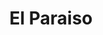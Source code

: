 ---
title: El Paraiso
nombre_comunidad: El Paraiso
municipio: |+
  Colosó

departamento: Sucre
descripcion: >-
  La vereda cuenta con dos sectores, Paraíso 1 y Paraíso 2. Tiene acueducto por
  gravedad y energía. No cuentan con servicio de gas. Se dedican principalmente
  a la apicultura, y en menor medida producción de cacao y yuca amarga
num_personas: 210
num_familias: 70
min_distancia_casco_urbano: 5
km_distancia_casco_urbano: 3
vias_acceso: Vía asfaltada hasta la comunidad y destapada entre un sector y otro
infraestructura_comunitaria:
  - Instituciones educativas (IE)
notas_infraestructura_comunitaria: ''
liderazgo_comunidad:
  - >-
    Su asociación de productores de miel  tiene 16 años de trabajo. Hay un
    liderazgo importante. Tienen base social para sostenibilidad productiva y
    social

    Se requiere relevo generacional. La comunidad es activa para participar en
    especial los hombres en el horario de la tarde que vienen de trabajar.
inclusion_diversidad_genero: >-
  Las mujeres participan en familias en acción, familias en su tierra y algunas
  activiades de la UARIV.
comentarios_conectividad: >-
  Se tiene señal de manera constante, algunas viviendas no tienen, pero en su
  mayoría la gente tiene
punto_SOLE: INSTITUCIÓN EDUCATIVA VEREDA EL PARAISO.
comentarios_punto_SOLE:
  - >-
    https://padlet.com/comunidadelparaisocoloso/sole-qu-hace-nica-a-mi-comunidad-5g845lorbybqysif
ppales_actividades_economicas_vocacion_productiva:
  - Agricultura (Cacao y Yuca Amarga)
  - Producción de miel (estacional)
comentarios_ppales_actividades_economicas_vocacion_productiva: ''
comunidad_sostenible_uso_suelo: >-
  La producción de miel hace parte de la cadena apícola de Sucre. Tienen 200
  colmenas aproximadamente / 3 toneladas anuales.
org_con_proyeccion: []
servicios_publicos_comunidades_focalizadas:
  - Acueducto
  - Energía
  - Gas
comunidades_focalizadas_educacion_infraestructura_educativa:
  - IE hasta 5°.
comunidades_focalizadas_practicas_organizativas: []
conectividad_minima: Bueno
iniciativas_priorizadas:
  - >-
    Desde el programa se impulsó el fortalecimiento organizacional y la
    generación de ingresos con  unidades apícolas como un modelo de negocios
    para 25 familias de pequeños productores a partir del fortalecimiento de sus
    apiarios mediante la implementación de un paquete tecnológico para sanidad;
    suplemento alimentario de baja floración. Tema que se complementa con la
    entrega de colmenas nuevas con sus núcleos biológicos; dotaciones de
    seguridad y la implementación de un programa de capacitación que permita el
    fortalecimiento integral  de la organización ASOAPICOL  y el posicionamiento
    de su producto en el mercado.
org_focalizada:
  - Asoapicol
riesgo: ''
otros_programas_USAID: []
alianzas_colaboradores:
  - Cursos apicolas con otras asociaciones
  - ' están formulando proyectos en OCAD paz: Cosecha de agua con silvo pastoril (Jaguey y riego) y (cosecha de agua con limón tahití)'
posibilidad_iniciativas_conjuntas_aliados_2:
  - Cursos apÍcolas
  - Cosecha de agua con silvo pastoril
  - Cosecha de agua con limón tahití
actividades_ocio:
  - Fútbol
  - Tejo
  - 'Softbol '
medios_comunicacion_narrativas_locales:
  - NP Comunicaciones
num_visitas_realizadas: 43
num_diagnosticos_rurales_participativos_realizados: 1
infraestructura_salud_atencion_psicosocial: []
notas_infraestructura_salud_atencion_psicosocial: >-
  Los proyectos agroforestales desarrollados han tenido apoyo psicosocial.
  Actualmente no hay programas en curso.
num_visitas_predio: 5
url: /comunidad-focalizada/el-paraiso
layout: single
download_file: /reportes/el-paraiso.pdf

---